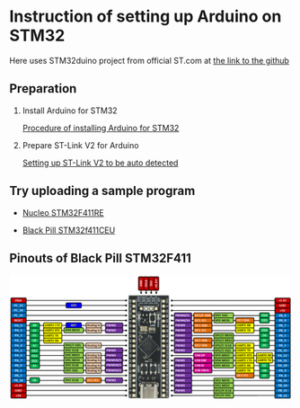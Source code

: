 # Instruction of setting up Arduino on STM32

Here uses STM32duino project from official ST.com at [the link to the github](https://github.com/stm32duino/Arduino_Core_STM32)

## Preparation

1. Install Arduino for STM32

   [Procedure of installing Arduino for STM32](arduino-stm32-common.md)

2. Prepare ST-Link V2 for Arduino

   [Setting up ST-Link V2 to be auto detected](stlinkv2-clone/setup-stlink-v2-clone.md)


## Try uploading a sample program

* [Nucleo STM32F411RE](nucleo-stm32f411re/build-upload.md)

* [Black Pill STM32f411CEU](blackpill-stm32f411ceu/build-upload.md)


## Pinouts of Black Pill STM32F411

<img src="Black_pill_stm32f4-pinout.png" alt="Pinouts of Black Pill STM32F411" width="1000"/>
